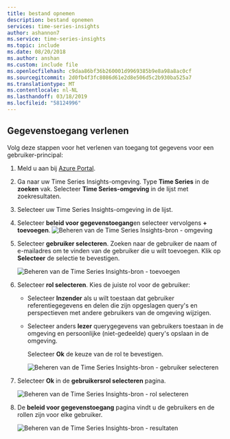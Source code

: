 ```yaml
---
title: bestand opnemen
description: bestand opnemen
services: time-series-insights
author: ashannon7
ms.service: time-series-insights
ms.topic: include
ms.date: 08/20/2018
ms.author: anshan
ms.custom: include file
ms.openlocfilehash: c9daa86bf36b260001d9969385b9e8a98a8ac0cf
ms.sourcegitcommit: 2d0fb4f3fc8086d61e2d8e506d5c2b930ba525a7
ms.translationtype: MT
ms.contentlocale: nl-NL
ms.lasthandoff: 03/18/2019
ms.locfileid: "58124996"
---
```

## <a name="grant-data-access"></a>Gegevenstoegang verlenen

Volg deze stappen voor het verlenen van toegang tot gegevens voor een gebruiker-principal:

1. Meld u aan bij [Azure Portal](https://portal.azure.com).

2. Ga naar uw Time Series Insights-omgeving. Type **Time Series** in de **zoeken** vak. Selecteer **Time Series-omgeving** in de lijst met zoekresultaten. 

3. Selecteer uw Time Series Insights-omgeving in de lijst.

4. Selecteer **beleid voor gegevenstoegang**en selecteer vervolgens **+ toevoegen**.
    ![Beheren van de Time Series Insights-bron - omgeving](media/iot-tsi-data-access/getstarted-grant-data-access1.png)

5. Selecteer **gebruiker selecteren**.  Zoeken naar de gebruiker de naam of e-mailadres om te vinden van de gebruiker die u wilt toevoegen. Klik op **Selecteer** de selectie te bevestigen. 

    ![Beheren van de Time Series Insights-bron - toevoegen](media/iot-tsi-data-access/getstarted-grant-data-access2.png)

6. Selecteer **rol selecteren**. Kies de juiste rol voor de gebruiker:
   - Selecteer **Inzender** als u wilt toestaan dat gebruiker referentiegegevens en delen die zijn opgeslagen query's en perspectieven met andere gebruikers van de omgeving wijzigen. 
   - Selecteer anders **lezer** querygegevens van gebruikers toestaan in de omgeving en persoonlijke (niet-gedeelde) query's opslaan in de omgeving.

     Selecteer **Ok** de keuze van de rol te bevestigen.

     ![Beheren van de Time Series Insights-bron - gebruiker selecteren](media/iot-tsi-data-access/getstarted-grant-data-access3.png)

7. Selecteer **Ok** in de **gebruikersrol selecteren** pagina.

    ![Beheren van de Time Series Insights-bron - rol selecteren](media/iot-tsi-data-access/getstarted-grant-data-access4.png)

8. De **beleid voor gegevenstoegang** pagina vindt u de gebruikers en de rollen zijn voor elke gebruiker.

    ![Beheren van de Time Series Insights-bron - resultaten](media/iot-tsi-data-access/getstarted-grant-data-access5.png)